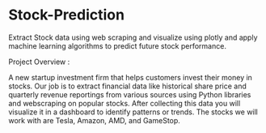 # Stock-Prediction
Extract Stock data using web scraping and visualize using plotly and apply machine learning algorithms to predict future stock performance.




Project Overview :


A new startup investment firm that helps customers invest their money in stocks. Our job is to extract financial data like historical share price and quarterly revenue reportings from various sources using Python libraries and webscraping on popular stocks. After collecting this data you will visualize it in a dashboard to identify patterns or trends. The stocks we will work with are Tesla, Amazon, AMD, and GameStop.
